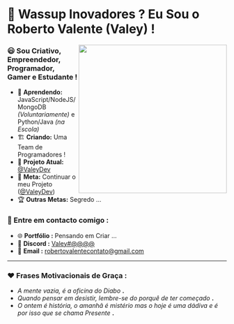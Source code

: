 # 👋 Wassup Inovadores ? Eu Sou o Roberto Valente (Valey) !

<!-- <img align='right' src="https://cdn.discordapp.com/attachments/687666702292746464/823585735004127283/Valey.jpg"> => Logo Antiga -->
<img align='right' src="https://cdn.discordapp.com/attachments/817757645128990721/824965878416015400/LogoNova.png" width="340" height="340"> 
<!-- <img align='right' src="https://cdn.discordapp.com/attachments/817757645128990721/824789973176942692/LOGOS-52.png" width="300" height="300"> -->

### 😃 Sou Criativo, Empreendedor, Programador, Gamer e Estudante !
- 🌲 **Aprendendo:** JavaScript/NodeJS/MongoDB *(Voluntariamente)* e Python/Java *(na Escola)*
- 🏗️ **Criando:** Uma Team de Programadores !
- 🚧 **Projeto Atual:** [@ValeyDev](https://github.com/ValeyDev)
- 🥳 **Meta:** Continuar o meu Projeto ([@ValeyDev](https://github.com/ValeyDev))
- 🏆 **Outras Metas:** Segredo ...

### 📢 Entre em contacto comigo :
- 🌐 **Portfólio :** Pensando em Criar ...
- 📌 **Discord :** [Valey#@@@@](https://discord.com/users/381780035784409088)
- 📨 **Email :** [robertovalentecontato@gmail.com](mailto:robertovalentecontato@gmail.com)
<!-- - 🚀 **Perfil Rocketseat :** [robertovalente](https://app.rocketseat.com.br/me/robertovalente) -->

---

### ❤️ Frases Motivacionais de Graça :
- *A mente vazia, é a oficina do Diabo* **.**
- *Quando pensar em desistir, lembre-se do porquê de ter começado* **.**
- *O ontem é história, o amanhã é mistério mas o hoje é uma dádiva e é por isso que se chama Presente* **.**
